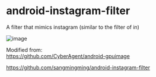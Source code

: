 # android-instagram-filter
  
A filter that mimics instagram (similar to the filter of in)


![image](https://raw.githubusercontent.com/imrunning/android-instagram-filter/master/Screenshot/Screenshot_2015-03-13-09-13-15.png)


Modified from:  
https://github.com/CyberAgent/android-gpuimage

https://github.com/sangmingming/android-instagram-filter
